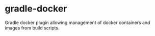 # gradle-docker
Gradle docker plugin allowing management of docker containers and images from build scripts.
